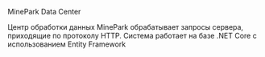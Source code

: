 MinePark Data Center

Центр обработки данных MinePark обрабатывает запросы сервера, приходящие по протоколу HTTP.
Система работает на базе .NET Core с использованием Entity Framework